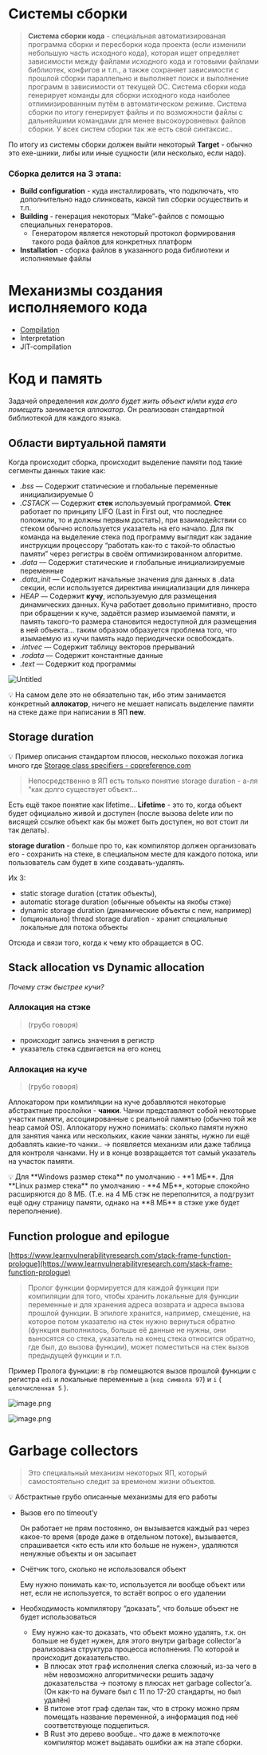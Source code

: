 # Системы сборки

> **Система сборки кода** - специальная автоматизированая программа сборки и пересборки кода проекта (если изменили небольшую часть исходного кода), которая ищет определяет зависимости между файлами исходного кода и готовыми файлами библиотек, конфигов и т.п., а также сохраняет зависимости с прошлой сборки параллельно и выполняет поиск и выполнение программ в зависимости от текущей ОС. Система сборки кода генерирует команды для сборки исходного кода наиболее отпимизированным путём в автоматическом режиме. Система сборки по итогу генерирует файлы и по возможности файлы с дальнейшими командами для менее высокоуровневых файлов сборки. У всех систем сборки так же есть свой синтаксис..

По итогу из системы сборки должен выйти некоторый **Target** - обычно это ехе-шники, либы или иные сущности (или несколько, если надо).
### Сборка делится на 3 этапа:
- **Build configuration** - куда инсталлировать, что подключать, что дополнительно надо слинковать, какой тип сборки осуществить и т.п.
- **Building** - генерация некоторых “Make”-файлов с помощью специальных генераторов.
    - Генератором является некоторый протокол формирования такого рода файлов для конкретных платформ
- **Installation** - сборка файлов в указанного рода библиотеки и исполняемые файлы

# Механизмы создания исполняемого кода

* [Compilation](compilation.md)
* Interpretation
* JIT-compilation

# Код и память


Задачей определения *как долго будет жить объект* и/или *куда его помещать* занимается *аллокатор*. Он реализован стандартной библиотекой для каждого языка. 

## Области виртуальной памяти

Когда происходит сборка, происходит выделение памяти под такие сегменты данных такие как:

- *.bss* — Содержит статические и глобальные переменные инициализируемые 0
- *.CSTACK* — Содержит **стек** используемый программой. **Стек** работает по принципу LIFO (Last in First out, что последнее положили, то и должны первым достать), при взаимодействии со стеком обычно используется указатель на его начало. Для пк команда на выделение стека под программу выглядит как задание инструкции процессору “работать как-то с такой-то областью памяти” через регистры в своём оптимизированном алгоритме.
- *.data* — Содержит статические и глобальные инициализируемые переменные
- *.data_init* — Содержит начальные значения для данных в .data секции, если используется директива инициализации для линкера
- *HEAP* — Содержит **кучу**, используемую для размещения динамических данных. Куча работает довольно примитивно, просто при обращении к куче, задаётся размер изымаемой памяти, и память такого-то размера становится недоступной для размещения в ней объекта… таким образом образуется проблема того, что изымаемую из кучи память надо периодически освобождать.
- *.intvec* — Содержит таблицу векторов прерываний
- *.rodata* — Содержит константные данные
- *.text*  — Содержит код программы

![Untitled](image-storage/Untitled%201.png)

💡 На самом деле это не обязательно так, ибо этим занимается конкретный **аллокатор**, ничего не мешает написать выделение памяти на стеке даже при написании в ЯП **new**.

## Storage duration

💡 Пример описания стандартом плюсов, несколько похожая логика много где
[Storage class specifiers - cppreference.com](https://en.cppreference.com/w/cpp/language/storage_duration)


> Непосредственно в ЯП есть только понятие storage duration - а-ля “как долго существует объект…

Есть ещё такое понятие как lifetime… **Lifetime** - это то, когда объект будет официально живой и доступен (после вызова delete или по висящей ссылке объект как бы может быть доступен, но вот стоит ли так делать).

**storage duration** - больше про то, как компилятор должен организовать его - сохранить на стеке, в специальном месте для каждого потока, или пользователь сам будет в хипе создавать-удалять.

Их 3: 

- static storage duration (статик объекты),
- automatic storage duration (обычные объекты на якобы стэке)
- dynamic storage duration (динамические объекты с new, например)
- (опционально) thread storage duration - хранит специальные локальные для потока объекты

Отсюда и связи того, когда к чему кто обращается в ОС.

## Stack allocation vs Dynamic allocation

*Почему стэк быстрее кучи?*

### Аллокация на стэке

> (грубо говоря)
- происходит запись значения в регистр
- указатель стека сдвигается на его конец

### Аллокация на куче

> (грубо говоря)

Аллокатором при компиляции на куче добавляются некоторые абстрактные прослойки - **чанки**. Чанки представляют собой некоторые участки памяти, ассоциированные с реальной памятью (обычно той же heap самой OS). Аллокатору нужно понимать: сколько памяти нужно для занятия чанка или нескольких, какие чанки заняты, нужно ли ещё добавлять какие-то чанки.. → появляется механизм или даже таблица для контроля чанками. Ну и в конце возвращается тот самый указатель на участок памяти.

<aside>
💡 Для **Windows размер стека** по умолчанию - **1 МБ**.
Для **Linux размер стека** по умолчанию - **4 МБ**, которые спокойно расширяются до 8 МБ. (Т.е. на 4 МБ стэк не переполнится, а подгрузит ещё одну страницу памяти, однако на **8 МБ** в стэке уже будет переполнение).

</aside>

## Function prologue and epilogue

[https://www.learnvulnerabilityresearch.com/stack-frame-function-prologue](https://www.learnvulnerabilityresearch.com/stack-frame-function-prologue)

> Пролог функции формируется для каждой функции при компиляции для того, чтобы хранить локальные для функции переменные и для хранения адреса возврата и адреса вызова прошлой функции. 
> В эпилоге хранится, например, смещение, на которое потом указателю на стек нужно вернуться обратно (функция выполнилось, больше её данные не нужны, они выносятся со стека, указатель на конец стека относится обратно, где был, до вызова функции), может поместиться на стек вызов предыдущей функции и т.п.

Пример Пролога функции: в `rbp` помещаются вызов прошлой функции с регистра `edi` и локальные переменные `a` (`код символа 97`) и `i` ( `целочисленная 5` ).

![image.png](image-storage/image.png)

![image.png](image-storage/image%201.png)

# Garbage collectors

> Это специальный механизм некоторых ЯП, который самостоятельно следит за временем жизни объектов.

<aside>
💡 Абстрактные грубо описанные механизмы для его работы

</aside>

- Вызов его по timeout’у
    
    Он работает не прям постоянно, он вызывается каждый раз через какое-то время (вроде даже в отдельном потоке), вызывается, спрашивается <кто есть или кто больше не нужен>, удаляются ненужные объекты и он засыпает
    
- Счётчик того, сколько не использовался объект
    
    Ему нужно понимать как-то, используется ли вообще объект или нет, если не используется, то встаёт вопрос о его удалении
    
- Необходимость компилятору “доказать”, что больше объект не будет использоваться
	- Ему нужно как-то доказать, что объект можно удалять, т.к. он больше не будет нужен, для этого внутри garbage collector’а реализована структура процесса исполнения. По которой и происходит доказательство.  
		* В плюсах этот граф исполнения слегка сложный, из-за чего в нём невозможно алгоритмически решить задачу доказательства → поэтому в плюсах нет garbage collector’а. (Он как-то на бумаге был с 11 по 17-20 стандарты, но был удалён)
		* В питоне этот граф сделан так, что в строку можно прям помещать название переменной, а информация под неё соответствующе подцепиться. 
		* В Rust это дерево вообще.. что даже в межпоточке компилятор может выдавать ошибки аж на этапе сборки. 